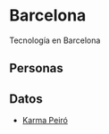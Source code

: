 # Barcelona
Tecnología en Barcelona 

## Personas 
   ## Datos
* [Karma Peiró](https://www.karmapeiro.com/) 

